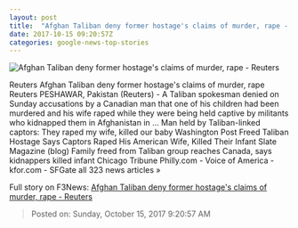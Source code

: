 ```yaml
---
layout: post
title:  "Afghan Taliban deny former hostage's claims of murder, rape - Reuters"
date: 2017-10-15 09:20:57Z
categories: google-news-top-stories
---
```


![Afghan Taliban deny former hostage's claims of murder, rape - Reuters](https://s3.reutersmedia.net/resources/r/?m=02&d=20171015&t=2&i=1205556101&w=&fh=545px&fw=&ll=&pl=&sq=&r=LYNXMPED9E07K)

Reuters Afghan Taliban deny former hostage's claims of murder, rape Reuters PESHAWAR, Pakistan (Reuters) - A Taliban spokesman denied on Sunday accusations by a Canadian man that one of his children had been murdered and his wife raped while they were being held captive by militants who kidnapped them in Afghanistan in ... Man held by Taliban-linked captors: They raped my wife, killed our baby Washington Post Freed Taliban Hostage Says Captors Raped His American Wife, Killed Their Infant Slate Magazine (blog) Family freed from Taliban group reaches Canada, says kidnappers killed infant Chicago Tribune Philly.com - Voice of America - kfor.com - SFGate all 323 news articles »


Full story on F3News: [Afghan Taliban deny former hostage's claims of murder, rape - Reuters](http://www.f3nws.com/n/2VKzN)

> Posted on: Sunday, October 15, 2017 9:20:57 AM
